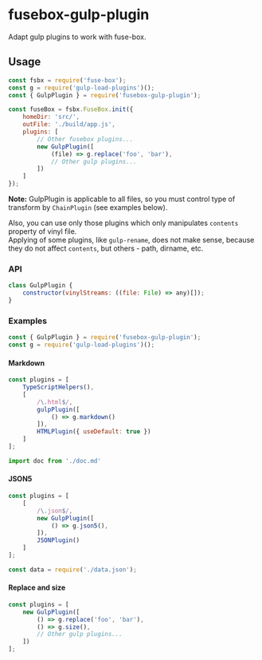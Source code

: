 fusebox-gulp-plugin
===================
Adapt gulp plugins to work with fuse-box.

## Usage
```js
const fsbx = require('fuse-box');
const g = require('gulp-load-plugins')();
const { GulpPlugin } = require('fusebox-gulp-plugin');

const fuseBox = fsbx.FuseBox.init({
    homeDir: 'src/',
    outFile: './build/app.js',
    plugins: [
        // Other fusebox plugins...
        new GulpPlugin([
        	(file) => g.replace('foo', 'bar'),
        	// Other gulp plugins...
        ])
    ]
});
```

**Note:**
GulpPlugin is applicable to all files, so you must control type of transform by `ChainPlugin`
(see examples below).

Also, you can use only those plugins which only manipulates `contents` property of vinyl file.  
Applying of some plugins, like `gulp-rename`, does not make sense,
because they do not affect `contents`, but others - path, dirname, etc.


### API
```js
class GulpPlugin {
    constructor(vinylStreams: ((file: File) => any)[]);
}
```

### Examples

```js
const { GulpPlugin } = require('fusebox-gulp-plugin');
const g = require('gulp-load-plugins')();
```

#### Markdown
```js
const plugins = [
    TypeScriptHelpers(),
    [
        /\.html$/,
        gulpPlugin([
            () => g.markdown()
        ]),
        HTMLPlugin({ useDefault: true })
    ]
];
```
```js
import doc from './doc.md'
```

#### JSON5
```js
const plugins = [
    [
        /\.json$/,
        new GulpPlugin([
            () => g.json5(),
        ]),
        JSONPlugin()
    ]
];
```
```js
const data = require('./data.json');
```

#### Replace and size
```js
const plugins = [
    new GulpPlugin([
        () => g.replace('foo', 'bar'),
        () => g.size(),
        // Other gulp plugins...
    ])
];
```
